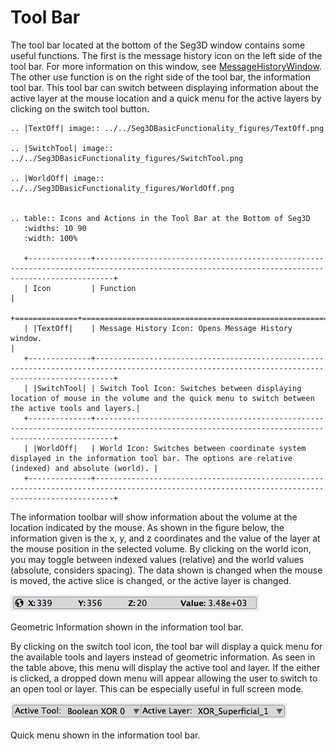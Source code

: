 # Tool Bar

The tool bar located at the bottom of the Seg3D window contains some useful functions. The first is the message history icon on the left side of the tool bar. For more information on this window, see [MessageHistoryWindow](../Seg3DWindows/MessageHistoryWindow.md). The other use function is on the right side of the tool bar, the information tool bar. This tool bar can switch between displaying information about the active layer at the mouse location and a quick menu for the active layers by clicking on the switch tool button.

```eval_rst
.. |TextOff| image:: ../../Seg3DBasicFunctionality_figures/TextOff.png

.. |SwitchTool| image:: ../../Seg3DBasicFunctionality_figures/SwitchTool.png

.. |WorldOff| image:: ../../Seg3DBasicFunctionality_figures/WorldOff.png


.. table:: Icons and Actions in the Tool Bar at the Bottom of Seg3D
   :widths: 10 90
   :width: 100%

   +--------------+------------------------------------------------------------------------------------------------------------------------------------------------+
   | Icon         | Function                                                                                                                                       |
   +==============+================================================================================================================================================+
   | |TextOff|    | Message History Icon: Opens Message History window.                                                                                            |
   +--------------+------------------------------------------------------------------------------------------------------------------------------------------------+
   | |SwitchTool| | Switch Tool Icon: Switches between displaying location of mouse in the volume and the quick menu to switch between the active tools and layers.|
   +--------------+------------------------------------------------------------------------------------------------------------------------------------------------+
   | |WorldOff|   | World Icon: Switches between coordinate system displayed in the information tool bar. The options are relative (indexed) and absolute (world). |
   +--------------+------------------------------------------------------------------------------------------------------------------------------------------------+
```

The information toolbar will show information about the volume at the location indicated by the mouse. As shown in the figure below, the information given is the x, y, and z coordinates and the value of the layer at the mouse position in the selected volume. By clicking on the world icon, you may toggle between indexed values (relative) and the world values (absolute, considers spacing). The data shown is changed when the mouse is moved, the active slice is changed, or the active layer is changed.

![geometricinfo](../../Seg3DBasicFunctionality_figures/geometric_info.png)
<figcaption>Geometric Information shown in the information tool bar.</figcaption>

By clicking on the switch tool icon, the tool bar will display a quick menu for the available tools and layers instead of geometric information. As seen in the table above, this menu will display the active tool and layer. If the either is clicked, a dropped down menu will appear allowing the user to switch to an open tool or layer. This can be especially useful in full screen mode.

![quickmenu](../../Seg3DBasicFunctionality_figures/quick_menu.png)
<figcaption>Quick menu shown in the information tool bar.</figcaption>
